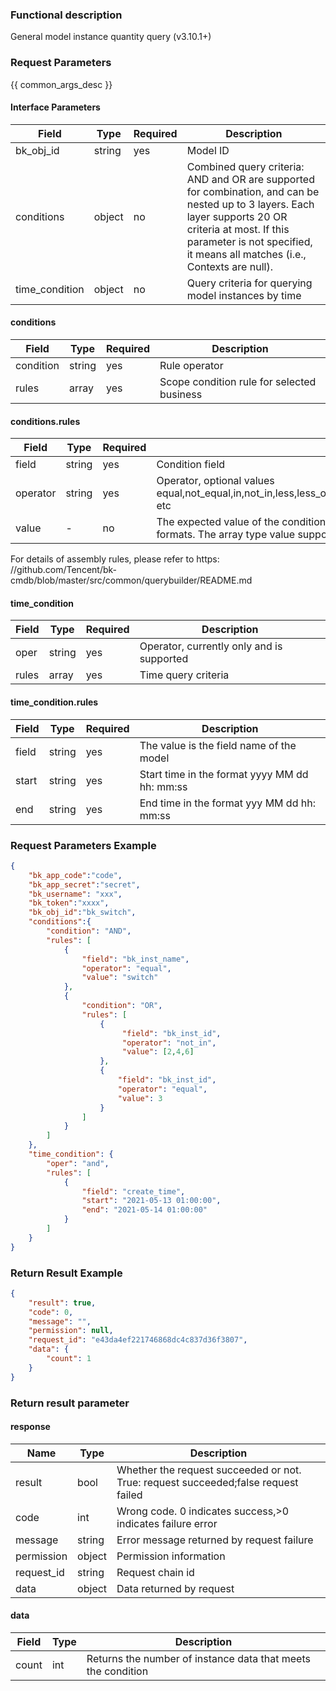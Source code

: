 ### Functional description

General model instance quantity query (v3.10.1+)

### Request Parameters

{{ common_args_desc }}

#### Interface Parameters

|    Field    |  Type  | Required | Description                                                                                                 |
|------------|--------|------|-----------------------------------------------------------------------------------------------------------------|
| bk_obj_id  | string |yes| Model ID                                                                                                          |
| conditions | object |no| Combined query criteria: AND and OR are supported for combination, and can be nested up to 3 layers. Each layer supports 20 OR criteria at most. If this parameter is not specified, it means all matches (i.e., Contexts are null).|
| time_condition      |  object     | no     | Query criteria for querying model instances by time|

#### conditions

| Field      | Type      | Required   | Description      |
|-----------|------------|--------|------------|
| condition |  string  |yes    | Rule operator|
| rules |  array  |yes     | Scope condition rule for selected business|

#### conditions.rules

|   Field   | Type| Required| Description                                                                                                     |
|----------|--------|------|-----------------------------------------------------------------------------------------------------------|
| field    |  string |yes| Condition field                                                                                                  |
| operator | string |yes| Operator, optional values equal,not_equal,in,not_in,less,less_or_equal,greater,greater_or_equal,between,not_between, etc|
| value    |   -    |no| The expected value of the condition field. Different values correspond to different value formats. The array type value supports a maximum of 500 elements                          |

For details of assembly rules, please refer to https: //github.com/Tencent/bk-cmdb/blob/master/src/common/querybuilder/README.md

#### time_condition

| Field   | Type   | Required| Description              |
|-------|--------|-----|--------------------|
| oper  | string |yes| Operator, currently only and is supported|
| rules | array  |yes| Time query criteria         |

#### time_condition.rules

| Field   | Type   | Required| Description                             |
|-------|--------|-----|----------------------------------|
| field | string |yes| The value is the field name of the model                  |
| start | string |yes| Start time in the format yyyy MM dd hh: mm:ss|
| end   |  string |yes| End time in the format yyy MM dd hh: mm:ss|

### Request Parameters Example

```json
{
    "bk_app_code":"code",
    "bk_app_secret":"secret",
    "bk_username": "xxx",
    "bk_token":"xxxx",
    "bk_obj_id":"bk_switch",
    "conditions":{
        "condition": "AND",
        "rules": [
            {
                "field": "bk_inst_name",
                "operator": "equal",
                "value": "switch"
            },
            {
                "condition": "OR",
                "rules": [
                    {
                         "field": "bk_inst_id",
                         "operator": "not_in",
                         "value": [2,4,6]
                    },
                    {
                        "field": "bk_inst_id",
                        "operator": "equal",
                        "value": 3
                    }
                ]
            }
        ]
    },
    "time_condition": {
        "oper": "and",
        "rules": [
            {
                "field": "create_time",
                "start": "2021-05-13 01:00:00",
                "end": "2021-05-14 01:00:00"
            }
        ]
    }
}
```

### Return Result Example

```json
{
    "result": true,
    "code": 0,
    "message": "",
    "permission": null,
    "request_id": "e43da4ef221746868dc4c837d36f3807",
    "data": {
        "count": 1
    }
}
```

### Return result parameter

#### response

| Name    | Type   | Description                                    |
| ------- | ------ | ------------------------------------- |
| result  | bool   | Whether the request succeeded or not. True: request succeeded;false request failed|
| code    |  int    | Wrong code. 0 indicates success,>0 indicates failure error    |
| message | string |Error message returned by request failure                    |
| permission    |  object |Permission information    |
| request_id    |  string |Request chain id    |
| data    |  object |Data returned by request                           |

#### data

| Field|   Type| Description                       |
|-------|---------|----------------------------|
| count | int |Returns the number of instance data that meets the condition|
